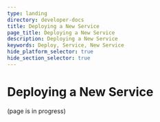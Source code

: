 ```yaml
---
type: landing
directory: developer-docs
title: Deploying a New Service
page_title: Deploying a New Service
description: Deploying a New Service
keywords: Deploy, Service, New Service 
hide_platform_selector: true
hide_section_selector: true
---
```


# Deploying a New Service

(page is in progress)
